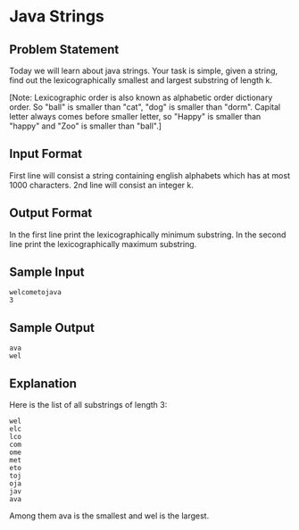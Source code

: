 # Java Strings

## Problem Statement

Today we will learn about java strings. Your task is simple, given a string, find out the lexicographically smallest and largest substring of length k.

[Note: Lexicographic order is also known as alphabetic order dictionary order. So "ball" is smaller than "cat", "dog" is smaller than "dorm". Capital letter always comes before smaller letter, so "Happy" is smaller than "happy" and "Zoo" is smaller than "ball".]

## Input Format

First line will consist a string containing english alphabets which has at most 1000 characters. 2nd line will consist an integer k.

## Output Format

In the first line print the lexicographically minimum substring. In the second line print the lexicographically maximum substring.

## Sample Input
```
welcometojava
3
```
## Sample Output
```
ava
wel
```
## Explanation

Here is the list of all substrings of length 3:
```
wel
elc
lco
com
ome
met
eto
toj
oja
jav
ava
```
Among them ava is the smallest and wel is the largest.

